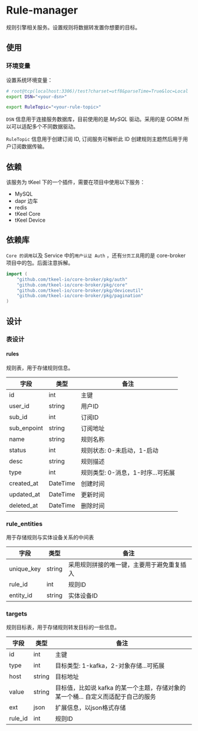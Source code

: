 # Rule-manager

规则引擎相关服务。设置规则将数据转发置你想要的目标。

## 使用
### 环境变量
设置系统环境变量：
```bash
# root@tcp(localhost:3306)/test?charset=utf8&parseTime=True&loc=Local
export DSN="<your-dsn>"

export RuleTopic="<your-rule-topic>"
```
`DSN` 信息用于连接服务数据库，目前使用的是 *MySQL* 驱动。采用的是 GORM 所以可以适配多个不同数据驱动。

`RuleTopic` 信息用于创建订阅 ID, 订阅服务可解析此 ID 创建规则主题然后用于用户订阅数据传输。
## 依赖
该服务为 tKeel 下的一个插件，需要在项目中使用以下服务：
- MySQL
- dapr 边车
- redis
- tKeel Core
- tKeel Device
## 依赖库
`Core 的调用`以及 Service 中的`用户认证 Auth` ，还有`分页工具`用的是 core-broker 项目中的包。后面注意拆解。
```go
import (
    "github.com/tkeel-io/core-broker/pkg/auth"
    "github.com/tkeel-io/core-broker/pkg/core"
    "github.com/tkeel-io/core-broker/pkg/deviceutil"
    "github.com/tkeel-io/core-broker/pkg/pagination"
)

```
## 设计
### 表设计
#### rules
规则表，用于存储规则信息。

| 字段 | 类型 | 备注                    |
| ---- | --- |-----------------------|
| id | int | 主键                    |
|user_id| string| 用户ID                  |
|sub_id|int| 订阅ID                  |
|sub_enpoint|string| 订阅地址                  |
|name|string| 规则名称                  |
|status|int| 规则状态: 0-未启动，1-启动      |
|desc|string| 规则描述                  |
|type|int| 规则类型: 0-消息，1-时序...可拓展 |
|created_at|DateTime| 创建时间                  |
|updated_at|DateTime| 更新时间                  |
|deleted_at|DateTime| 删除时间                  |

### rule_entities
用于存储规则与实体设备关系的中间表

| 字段 | 类型  | 备注                    |
| ---- |-----|-----------------------|
|unique_key| string  | 采用规则拼接的唯一键，主要用于避免重复插入 |
|rule_id| int | 规则ID                  |
|entity_id| string | 实体设备ID                  |

### targets
规则目标表，用于存储规则转发目标的一些信息。

| 字段 | 类型  | 备注                                             |
| ---- |-----|------------------------------------------------|
|id| int | 主键                                             |
|type| int | 目标类型: 1-kafka，2-对象存储...可拓展                     |
|host| string | 目标地址                                           |
|value| string | 目标值，比如说 kafka 的某一个主题，存储对象的某一个桶... 自定义而适配于自己的服务 |
|ext |json| 扩展信息，以json格式存储                                 |
|rule_id | int | 规则ID                                           |